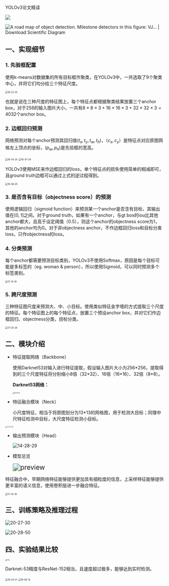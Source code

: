 YOLOv3论文精读

![](https://raw.githubusercontent.com/PPjmchen/Notes-Imgs/main/20210504115334.jpg)

![A road map of object detection. Milestone detectors in this figure: VJ... |  Download Scientific Diagram](https://raw.githubusercontent.com/PPjmchen/Notes-Imgs/main/20210504115620.ppm)

## 一、实现细节

### 1. 先验框配置

使用k-means对数据集的所有目标框作聚类，在YOLOv3中，一共选取了9个聚类中心，并将它们均分给三个特征尺度。

<img src="https://raw.githubusercontent.com/PPjmchen/Notes-Imgs/main/20210504162228.jpg" alt="16-22-24" style="zoom:50%;" />

也就是说在三种尺度的特征图上，每个特征点都根据聚类结果放置三个anchor box，对于256的输入图片大小，一共有$8 × 8 × 3 + 16 × 16 × 3 + 32 × 32 × 3 = 4032$个anchor box。

### 2. 边框回归预测

网络预测对每个anchor预测其回归值$(t_x, t_y, t_w, t_h)$，$（c_x, c_y）$是特征点对应原图网格左上顶点的坐标，$(p_w, p_h)$是先验框的宽高。

<img src="https://raw.githubusercontent.com/PPjmchen/Notes-Imgs/main/20210504163434.jpg" alt="16-34-24" style="zoom:50%;" />

<img src="https://raw.githubusercontent.com/PPjmchen/Notes-Imgs/main/20210504164740.jpg" alt="16-47-34" style="zoom:50%;" />

YOLOv3使用MSE来作边框回归的loss，单个特征点的损失使用简单的相减即可，且ground truth边框可以通过上式的逆过程得到。

<img src="https://raw.githubusercontent.com/PPjmchen/Notes-Imgs/main/20210504164958.jpg" alt="16-48-20" style="zoom:50%;" />

### 3. 是否含有目标（objectness score）的预测

使用逻辑回归（sigmoid function）来预测某一个anchor是否含有目标，其输出值在$[0,1]$之间。对于ground truth，如果有一个anchor，与gt box的iou比其他anchor都大，且高于设定阈值（0.5），则这个anchor的objectness score为1，其他的anchor均为0。对于非objectness anchor，不作边框回归loss和目标分类loss，只作objectness的loss。

### 4. 分类预测

每个anchor都需要预测目标类别，YOLOv3不使用Softmax，原因是每个目标可能是多标签的（eg. woman & person），所以使用Sigmoid，可以同时预测多个标签类别。

<img src="https://raw.githubusercontent.com/PPjmchen/Notes-Imgs/main/20210504171445.jpg" alt="17-14-19" style="zoom:50%;" />

### 5. 跨尺度预测

三种特征图尺度来预测大、中、小目标。使用类似特征金字塔的方式提取三个尺度的特征。每个特征图上的每个特征点，放置三个预设anchor box，并对它们作边框回归、objectness分类，目标分类。

<img src="https://raw.githubusercontent.com/PPjmchen/Notes-Imgs/main/20210504172052.jpg" alt="17-20-28" style="zoom:50%;" />



## 二、模块介绍

- 特征提取网络（Backbone）

  使用Darknet53对输入进行特征提取，假设输入图片大小为256*256，提取得到的三个尺度特征将分别缩小8倍（32\*32）、16倍（16\*16）、32倍（8\*8）。

  **Darknet53网络：**

  <img src="https://raw.githubusercontent.com/PPjmchen/Notes-Imgs/main/20210504143210.jpg" alt="preview" style="zoom: 33%;" />

- 特征融合模块（Neck）

  小尺度特征，相当于将原图划分为13*13的网格图，用于检测大目标；同理中尺特征检测中目标，大尺度特征检测小目标。

<img src="https://raw.githubusercontent.com/PPjmchen/Notes-Imgs/main/20210504135213.jpg" alt="13-52-06" style="zoom: 33%;" />

- 输出预测模块（Head）

  ![14-28-29](https://raw.githubusercontent.com/PPjmchen/Notes-Imgs/main/20210504142853.jpg)

- 模型总览

  <img src="https://raw.githubusercontent.com/PPjmchen/Notes-Imgs/main/20210504202952.jpg" alt="preview" style="zoom:150%;" />

特征融合中，早期网络特征能够提供更加具有细粒度的信息，上采样特征能够提供更丰富的语义信息，使用卷积层进一步融合特征。

<img src="https://raw.githubusercontent.com/PPjmchen/Notes-Imgs/main/20210504202943.jpg" alt="17-25-18" style="zoom:50%;" />

## 三、训练策略及推理过程

![20-27-30](https://raw.githubusercontent.com/PPjmchen/Notes-Imgs/main/20210504202934.jpg)

![20-28-50](https://raw.githubusercontent.com/PPjmchen/Notes-Imgs/main/20210504202938.jpg)

## 四、实验结果比较



<img src="https://raw.githubusercontent.com/PPjmchen/Notes-Imgs/main/20210504134416.png" alt="img" style="zoom:33%;" />

Darknet-53精度与ResNet-152相当，且速度超过极多，能够达到实时检测。

<img src="/var/folders/2c/1pbc_qsd1bnf381d4g97w51m0000gp/T/com.monosnap.monosnap/19-44-31.jpg" alt="19-44-31" style="zoom:50%;" />



<img src="/var/folders/2c/1pbc_qsd1bnf381d4g97w51m0000gp/T/com.monosnap.monosnap/19-46-14.jpg" alt="19-46-14" style="zoom:50%;" />